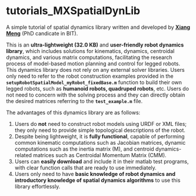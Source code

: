 # tutorials_MXSpatialDynLib
A simple tutorial of spatial dynamics library written and developed by [**Xiang Meng**](https://scholar.google.com/citations?user=iQAvBl0AAAAJ&hl=zh-TW) (PhD candicate in BIT).

This is an **ultra-lightweight (32.0 KB)** and **user-friendly robot dynamics library**, which includes solutions for kinematics, dynamics, centroidal dynamics, and various matrix computations, facilitating the research process of model-based motion planning and control for legged robots. This dynamics library does not rely on any external solver libraries. Users only need to refer to the robot construction examples provided in the **`setupRobotSpatialModel_myRobot_fixedBase.m`** function to build their own legged robots, such as **humanoid robots, quadruped robots**, etc. Users do not need to concern with the solving process and they can directly obtain the desired matrices referring to the **`test_example.m`** file.

The advantages of this dynamics library are as follows:

1. Users do **not** need to construct robot models using URDF or XML files; they only need to provide simple topological descriptions of the robot.
2. Despite being lightweight, it is **fully functional**, capable of performing common kinematic computations such as Jacobian matrices, dynamic computations such as the inertia matrix \(M\), and centroid dynamics-related matrices such as Centroidal Momentum Matrix \(CMM\).
3. Users can **easily download** and include it in their matlab test programs, with clear function calls that are ready to use immediately.
4. Users only need to have **basic knowledge of robot dynamics and introductory knowledge of spatial dynamics algorithms** to use this library effortlessly.

